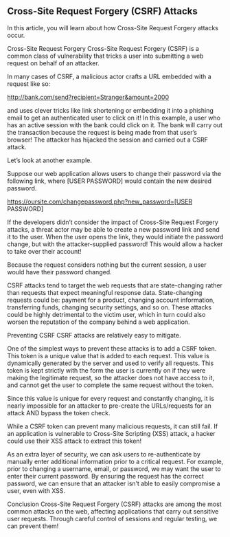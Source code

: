 ## Cross-Site Request Forgery (CSRF) Attacks

In this article, you will learn about how Cross-Site Request Forgery attacks occur.

Cross-Site Request Forgery
Cross-Site Request Forgery (CSRF) is a common class of vulnerability that tricks a user into submitting a web request on behalf of an attacker.

In many cases of CSRF, a malicious actor crafts a URL embedded with a request like so:

http://bank.com/send?recipient=Stranger&amount=2000

and uses clever tricks like link shortening or embedding it into a phishing email to get an authenticated user to click on it! In this example, a user who has an active session with the bank could click on it. The bank will carry out the transaction because the request is being made from that user’s browser! The attacker has hijacked the session and carried out a CSRF attack.

Let’s look at another example.

Suppose our web application allows users to change their password via the following link, where [USER PASSWORD] would contain the new desired password.

https://oursite.com/changepassword.php?new_password=[USER PASSWORD]

If the developers didn’t consider the impact of Cross-Site Request Forgery attacks, a threat actor may be able to create a new password link and send it to the user. When the user opens the link, they would initiate the password change, but with the attacker-supplied password! This would allow a hacker to take over their account!

Because the request considers nothing but the current session, a user would have their password changed.

CSRF attacks tend to target the web requests that are state-changing rather than requests that expect meaningful response data. State-changing requests could be: payment for a product, changing account information, transferring funds, changing security settings, and so on. These attacks could be highly detrimental to the victim user, which in turn could also worsen the reputation of the company behind a web application.

Preventing CSRF
CSRF attacks are relatively easy to mitigate.

One of the simplest ways to prevent these attacks is to add a CSRF token. This token is a unique value that is added to each request. This value is dynamically generated by the server and used to verify all requests. This token is kept strictly with the form the user is currently on if they were making the legitimate request, so the attacker does not have access to it, and cannot get the user to complete the same request without the token.

Since this value is unique for every request and constantly changing, it is nearly impossible for an attacker to pre-create the URLs/requests for an attack AND bypass the token check.

While a CSRF token can prevent many malicious requests, it can still fail. If an application is vulnerable to Cross-Site Scripting (XSS) attack, a hacker could use their XSS attack to extract this token!

As an extra layer of security, we can ask users to re-authenticate by manually enter additional information prior to a critical request. For example, prior to changing a username, email, or password, we may want the user to enter their current password. By ensuring the request has the correct password, we can ensure that an attacker isn’t able to easily compromise a user, even with XSS.

Conclusion
Cross-Site Request Forgery (CSRF) attacks are among the most common attacks on the web, affecting applications that carry out sensitive user requests. Through careful control of sessions and regular testing, we can prevent them!
